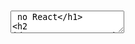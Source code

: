 # <textarea> no React

## Resumo

Para criar um elemento `<textarea>` em um componente React, você pode usar a tag `<textarea>` da mesma maneira que faria com um elemento de entrada `<input>`. A diferença principal é que você pode inserir conteúdo dentro do elemento `<textarea>`, que será o valor inicial do campo de texto.

Aqui está um exemplo de como criar um `<textarea>` em um componente React:

```jsx
import React, { useState } from 'react';

function Formulario() {
  const [mensagem, setMensagem] = useState('');

  const handleInputChange = (event) => {
    setMensagem(event.target.value);
  };

  return (
    <div>
      <textarea
        rows="4"
        cols="50"
        value={mensagem}
        onChange={handleInputChange}
        placeholder="Digite sua mensagem"
      />
      <p>Mensagem digitada: {mensagem}</p>
    </div>
  );
}

export default Formulario;
```

Neste exemplo:

- Usamos a tag `<textarea>` para criar um campo de texto de várias linhas.

- Definimos os atributos `rows` e `cols` para especificar o número de linhas e colunas do `<textarea>`. Esses valores podem ser ajustados conforme necessário.

- Vinculamos o valor do `<textarea>` ao estado `mensagem` usando o atributo `value`.

- Implementamos um manipulador de evento `onChange` chamado `handleInputChange`, que é acionado sempre que o usuário digita no `<textarea>`. O manipulador atualiza o estado `mensagem` com o novo valor do campo de texto.

- O valor do estado `mensagem` é exibido abaixo do `<textarea>` para que o usuário possa ver o que foi digitado.

Este é um exemplo básico de como criar e controlar um campo de texto `<textarea>` em um componente React. Você pode personalizar o `<textarea>` com outros atributos e estilos conforme necessário para atender aos requisitos do seu aplicativo.
